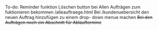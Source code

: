 To-do:
Reminder funktion
Löschen button bei Allen Aufträgen  zum fuktionieren bekommen /alleauftraege.html
Bei /kundenuebersicht den neuen Auftrag hinzufügen zu einem drop- down menue machen
~~Bei den Aufträgen noch ein Abschnitt für Ablauftermine~~
